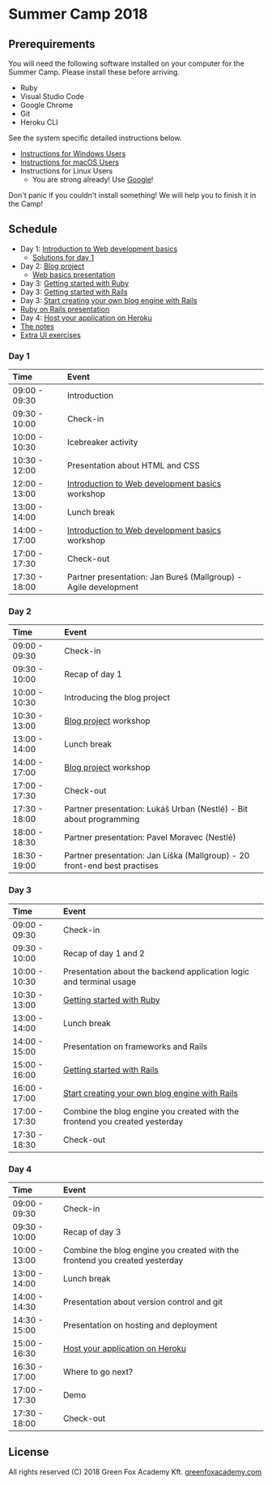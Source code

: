 # Summer Camp 2018

## Prerequirements

You will need the following software installed on your computer for the Summer
Camp. Please install these before arriving.

- Ruby
- Visual Studio Code
- Google Chrome
- Git
- Heroku CLI

See the system specific detailed instructions below.

- [Instructions for Windows Users](prerequirements-windows.md)
- [Instructions for macOS Users](prerequirements-macos.md)
- Instructions for Linux Users
  - You are strong already! Use [Google](https://www.google.com/)!

Don't panic if you couldn't install something! We will help you to finish it in
the Camp!

## Schedule

- Day 1: [Introduction to Web development basics](web-development-basics.md)
  - [Solutions for day 1](solutions/day-01)
- Day 2: [Blog project](blog-project.md)
  - [Web basics presentation](https://docs.google.com/presentation/d/1BRkqewW8a5JQGnCv3ynbxhgr0BjwSuk3v7YmJLQIAkE/edit?usp=sharing)
- Day 3: [Getting started with Ruby](ruby-getting-started.md)
- Day 3: [Getting started with Rails](rails-getting-started.md)
- Day 3: [Start creating your own blog engine with Rails](rails-my-blog.md)
- [Ruby on Rails presentation](https://docs.google.com/presentation/d/1IgKu3a15wBOF9VbUQISB-rm7cygfIR8Bl9tIutEQI2U/edit?usp=sharing)
- Day 4: [Host your application on Heroku](hosting.md)
- [The notes](notes.md)
- [Extra UI exercises](extra-ui-exercises.md)

### Day 1

| Time          | Event                                                                        |
| :------------ | :--------------------------------------------------------------------------- |
| 09:00 - 09:30 | Introduction                                                                 |
| 09:30 - 10:00 | Check-in                                                                     |
| 10:00 - 10:30 | Icebreaker activity                                                          |
| 10:30 - 12:00 | Presentation about HTML and CSS                                              |
| 12:00 - 13:00 | [Introduction to Web development basics](web-development-basics.md) workshop |
| 13:00 - 14:00 | Lunch break                                                                  |
| 14:00 - 17:00 | [Introduction to Web development basics](web-development-basics.md) workshop |
| 17:00 - 17:30 | Check-out                                                                    |
| 17:30 - 18:00 | Partner presentation: Jan Bureš (Mallgroup) - Agile development              |

### Day 2

| Time          | Event                                                                     |
| :------------ | :------------------------------------------------------------------------ |
| 09:00 - 09:30 | Check-in                                                                  |
| 09:30 - 10:00 | Recap of day 1                                                            |
| 10:00 - 10:30 | Introducing the blog project                                              |
| 10:30 - 13:00 | [Blog project](blog-project.md) workshop                                  |
| 13:00 - 14:00 | Lunch break                                                               |
| 14:00 - 17:00 | [Blog project](blog-project.md) workshop                                  |
| 17:00 - 17:30 | Check-out                                                                 |
| 17:30 - 18:00 | Partner presentation: Lukáš Urban (Nestlé) - Bit about programming        |
| 18:00 - 18:30 | Partner presentation: Pavel Moravec (Nestlé)                              |
| 18:30 - 19:00 | Partner presentation: Jan Liška (Mallgroup) - 20 front-end best practises |

### Day 3

| Time          | Event                                                                       |
| :------------ | :-------------------------------------------------------------------------- |
| 09:00 - 09:30 | Check-in                                                                    |
| 09:30 - 10:00 | Recap of day 1 and 2                                                        |
| 10:00 - 10:30 | Presentation about the backend application logic and terminal usage         |
| 10:30 - 13:00 | [Getting started with Ruby](ruby-getting-started.md)                        |
| 13:00 - 14:00 | Lunch break                                                                 |
| 14:00 - 15:00 | Presentation on frameworks and Rails                                        |
| 15:00 - 16:00 | [Getting started with Rails](rails-getting-started.md)                      |
| 16:00 - 17:00 | [Start creating your own blog engine with Rails](rails-my-blog.md)          |
| 17:00 - 17:30 | Combine the blog engine you created with the frontend you created yesterday |
| 17:30 - 18:30 | Check-out                                                                   |

### Day 4

| Time          | Event                                                                       |
|:--------------|:----------------------------------------------------------------------------|
| 09:00 - 09:30 | Check-in                                                                    |
| 09:30 - 10:00 | Recap of day 3                                                              |
| 10:00 - 13:00 | Combine the blog engine you created with the frontend you created yesterday |
| 13:00 - 14:00 | Lunch break                                                                 |
| 14:00 - 14:30 | Presentation about version control and git                                  |
| 14:30 - 15:00 | Presentation on hosting and deployment                                      |
| 15:00 - 16:30 | [Host your application on Heroku](hosting.md)                               |
| 16:30 - 17:00 | Where to go next?                                                           |
| 17:00 - 17:30 | Demo                                                                        |
| 17:30 - 18:00 | Check-out                                                                   |

## License

All rights reserved (C) 2018 Green Fox Academy Kft. [greenfoxacademy.com](http://greenfoxacademy.com)
